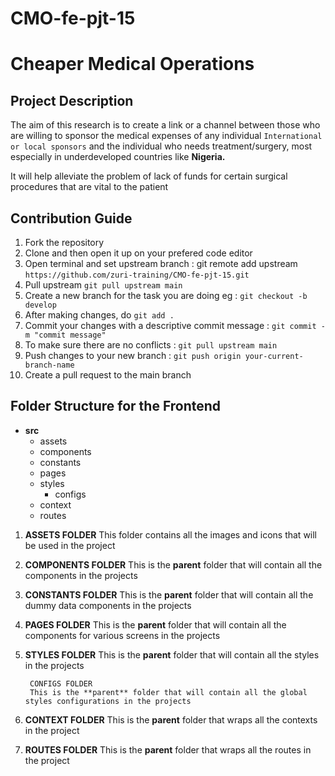 # CMO-fe-pjt-15

# Cheaper Medical Operations

## Project Description

The aim of this research is to create a link or a channel between those who are willing to sponsor the medical expenses of any individual `International or local sponsors` and the individual who needs treatment/surgery, most especially in underdeveloped countries like **Nigeria.**

It will help alleviate the problem of lack of funds for certain surgical procedures that are vital to the patient

## Contribution Guide
1. Fork the repository
2. Clone and then open it up on your prefered code editor
3. Open terminal and set upstream branch : git remote add upstream `https://github.com/zuri-training/CMO-fe-pjt-15.git`
4. Pull upstream `git pull upstream main`
5. Create a new branch for the task you are doing eg : `git checkout -b develop`
6. After making changes, do `git add .`
7. Commit your changes with a descriptive commit message : `git commit -m "commit message"`
8. To make sure there are no conflicts : `git pull upstream main`
9. Push changes to your new branch : `git push origin your-current-branch-name`
10. Create a pull request to the main branch


## Folder Structure for the Frontend
- **src**
    - assets
    - components
    - constants
    - pages
    - styles
        - configs
    - context
    - routes


1. **ASSETS FOLDER**
    This folder contains all the images and icons that will be used in the project

2. **COMPONENTS FOLDER**
    This is the **parent** folder that will contain all the components in the projects

3. **CONSTANTS FOLDER**
    This is the **parent** folder that will contain all the dummy data components in the projects

4. **PAGES FOLDER**
    This is the **parent** folder that will contain all the components for various screens in the projects

5. **STYLES FOLDER**
    This is the **parent** folder that will contain all the styles in the projects

        CONFIGS FOLDER
        This is the **parent** folder that will contain all the global styles configurations in the projects

6.  **CONTEXT FOLDER**
    This is the **parent** folder that wraps all the contexts in the project

6.  **ROUTES FOLDER**
    This is the **parent** folder that wraps all the routes in the project